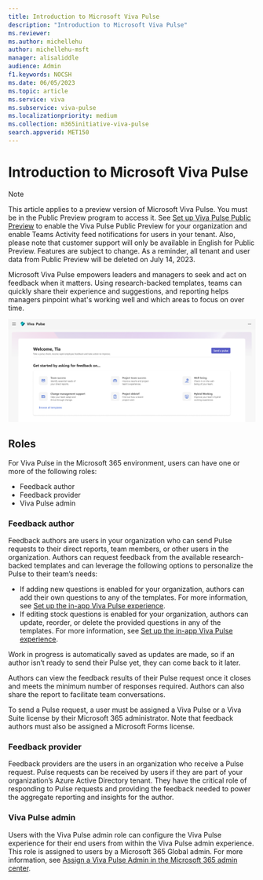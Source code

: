 ```yaml
---
title: Introduction to Microsoft Viva Pulse
description: "Introduction to Microsoft Viva Pulse"
ms.reviewer: 
ms.author: michellehu
author: michellehu-msft
manager: alisaliddle
audience: Admin
f1.keywords: NOCSH
ms.date: 06/05/2023
ms.topic: article
ms.service: viva
ms.subservice: viva-pulse
ms.localizationpriority: medium
ms.collection: m365initiative-viva-pulse  
search.appverid: MET150
---
```


# Introduction to Microsoft Viva Pulse

> [!NOTE]
> This article applies to a preview version of Microsoft Viva Pulse. You must be in the Public Preview program to access it. See [Set up Viva Pulse Public Preview](./setup-admin-access/set-up-viva-pulse-public-preview-for-your-organization.md) to enable the Viva Pulse Public Preview for your organization and enable Teams Activity feed notifications for users in your tenant. Also, please note that customer support will only be available in English for Public Preview. Features are subject to change. As a reminder, all tenant and user data from Public Preview will be deleted on July 14, 2023.

Microsoft Viva Pulse empowers leaders and managers to seek and act on feedback when it matters. Using research-backed templates, teams can quickly share their experience and suggestions, and reporting helps managers pinpoint what's working well and which areas to focus on over time.

![Viva Pulse Homepage](../media/pulse/viva-pulse-homepage.png)

## Roles

For Viva Pulse in the Microsoft 365 environment, users can have one or more of the following roles:
* Feedback author
* Feedback provider
* Viva Pulse admin

### Feedback author

Feedback authors are users in your organization who can send Pulse requests to their direct reports, team members, or other users in the organization. Authors can request feedback from the available research-backed  templates and can leverage the following options to personalize the Pulse to their team’s needs:

* If adding new questions is enabled for your organization, authors can add their own questions to any of the templates. For more information, see [Set up the in-app Viva Pulse experience](./setup-admin-access/set-up-in-app-pulse-experience.md#customization).
* If editing stock questions is enabled for your organization, authors can update, reorder, or delete the provided questions in any of the templates. For more information, see [Set up the in-app Viva Pulse experience](./setup-admin-access/set-up-in-app-pulse-experience.md#customization).

Work in progress is automatically saved as updates are made, so if an author isn’t ready to send their Pulse yet, they can come back to it later.

Authors can view the feedback results of their Pulse request once it closes and meets the minimum number of responses required. Authors can also share the report to facilitate team conversations.

To send a Pulse request, a user must be assigned a Viva Pulse or a Viva Suite license by their Microsoft 365 administrator. Note that feedback authors must also be assigned a Microsoft Forms license.

### Feedback provider

Feedback providers are the users in an organization who receive a Pulse request. Pulse requests can be received by users if they are part of your organization’s Azure Active Directory tenant. They have the critical role of responding to Pulse requests and providing the feedback needed to power the aggregate reporting and insights for the author.

### Viva Pulse admin

Users with the Viva Pulse admin role can configure the Viva Pulse experience for their end users from within the Viva Pulse admin experience. This role is assigned to users by a Microsoft 365 Global admin. For more information, see [Assign a Viva Pulse Admin in the Microsoft 365 admin center](./setup-admin-access/assign-a-viva-pulse-admin-in-m365-admin-center.md).
